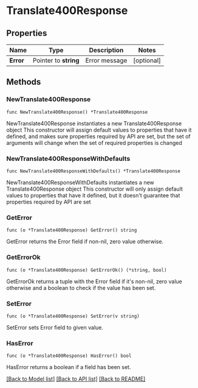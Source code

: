 # Translate400Response

## Properties

Name | Type | Description | Notes
------------ | ------------- | ------------- | -------------
**Error** | Pointer to **string** | Error message | [optional] 

## Methods

### NewTranslate400Response

`func NewTranslate400Response() *Translate400Response`

NewTranslate400Response instantiates a new Translate400Response object
This constructor will assign default values to properties that have it defined,
and makes sure properties required by API are set, but the set of arguments
will change when the set of required properties is changed

### NewTranslate400ResponseWithDefaults

`func NewTranslate400ResponseWithDefaults() *Translate400Response`

NewTranslate400ResponseWithDefaults instantiates a new Translate400Response object
This constructor will only assign default values to properties that have it defined,
but it doesn't guarantee that properties required by API are set

### GetError

`func (o *Translate400Response) GetError() string`

GetError returns the Error field if non-nil, zero value otherwise.

### GetErrorOk

`func (o *Translate400Response) GetErrorOk() (*string, bool)`

GetErrorOk returns a tuple with the Error field if it's non-nil, zero value otherwise
and a boolean to check if the value has been set.

### SetError

`func (o *Translate400Response) SetError(v string)`

SetError sets Error field to given value.

### HasError

`func (o *Translate400Response) HasError() bool`

HasError returns a boolean if a field has been set.


[[Back to Model list]](../README.md#documentation-for-models) [[Back to API list]](../README.md#documentation-for-api-endpoints) [[Back to README]](../README.md)


